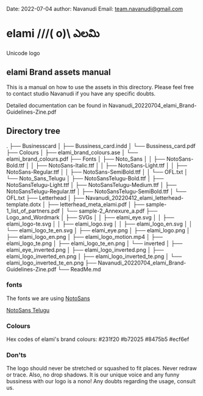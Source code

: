 Date: 2022-07-04
author: Navanudi
Email: team.navanudi@gmail.com

# elami ///( o)\ ఎలమి
Unicode logo

## elami Brand assets manual
This is a manual on how to use the assets in this directory.
Please feel free to contact studio Navanudi if you have any specific doubts.

Detailed documentation can be found in Navanudi_20220704_elami_Brand-Guidelines-Zine.pdf

## Directory tree
.
├── Businesscard
│   ├── Bussiness_card.indd
│   └── Bussiness_card.pdf
├── Colours
│   ├── elami_brand_colours.ase
│   └── elami_brand_colours.pdf
├── Fonts
│   ├── Noto_Sans
│   │   ├── NotoSans-Bold.ttf
│   │   ├── NotoSans-Italic.ttf
│   │   ├── NotoSans-Light.ttf
│   │   ├── NotoSans-Regular.ttf
│   │   ├── NotoSans-SemiBold.ttf
│   │   └── OFL.txt
│   └── Noto_Sans_Telugu
│       ├── NotoSansTelugu-Bold.ttf
│       ├── NotoSansTelugu-Light.ttf
│       ├── NotoSansTelugu-Medium.ttf
│       ├── NotoSansTelugu-Regular.ttf
│       ├── NotoSansTelugu-SemiBold.ttf
│       └── OFL.txt
├── Letterhead
│   ├── Navanudi_20220412_elami_letterhead-template.dotx
│   ├── letterhead_meta_elami.pdf
│   ├── sample-1_list_of_partners.pdf
│   └── sample-2_Annexure_a.pdf
├── Logo_and_Wordmark
│   ├── SVGs
│   │   ├── elami_eye.svg
│   │   ├── elami_logo-te.svg
│   │   ├── elami_logo.svg
│   │   ├── elami_logo_en.svg
│   │   └── elami_logo_te_en.svg
│   ├── elami_eye.png
│   ├── elami_logo.png
│   ├── elami_logo_en.png
│   ├── elami_logo_motion.mp4
│   ├── elami_logo_te.png
│   ├── elami_logo_te_en.png
│   └── inverted
│       ├── elami_eye_inverted.png
│       ├── elami_logo_inverted.png
│       ├── elami_logo_inverted_en.png
│       ├── elami_logo_inverted_te.png
│       └── elami_logo_inverted_te_en.png
├── Navanudi_20220704_elami_Brand-Guidelines-Zine.pdf
└── ReadMe.md

### fonts
The fonts we are using 
[NotoSans](https://fonts.google.com/noto/specimen/Noto+Sans?query=noto)

[NotoSans Telugu](https://fonts.google.com/noto/specimen/Noto+Sans+Telugu?query=noto)

### Colours
Hex codes of elami's brand colours:
#231f20
#b72025
#8475b5
#ecf6ef

### Don'ts
The logo should never be stretched or squashed to fit places. Never redraw or trace. Also, no drop shadows. It is our unique voice and any funny bussiness with our logo is a nono!
Any doubts regarding the usage, consult us.



